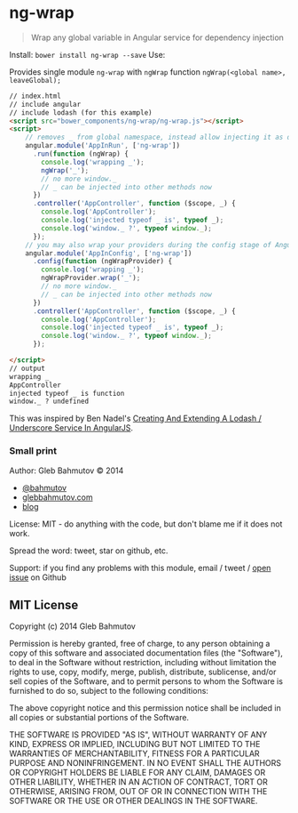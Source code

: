 # ng-wrap

> Wrap any global variable in Angular service for dependency injection

Install: `bower install ng-wrap --save`
Use:

Provides single module `ng-wrap` with `ngWrap` function `ngWrap(<global name>, leaveGlobal);`

```html
// index.html
// include angular
// include lodash (for this example)
<script src="bower_components/ng-wrap/ng-wrap.js"></script>
<script>
    // removes _ from global namespace, instead allow injecting it as dependency
    angular.module('AppInRun', ['ng-wrap'])
      .run(function (ngWrap) {
        console.log('wrapping _');
        ngWrap('_');
        // no more window._
        // _ can be injected into other methods now
      })
      .controller('AppController', function ($scope, _) {
        console.log('AppController');
        console.log('injected typeof _ is', typeof _);
        console.log('window._ ?', typeof window._);
      });
    // you may also wrap your providers during the config stage of Angular's bootstrapping process
    angular.module('AppInConfig', ['ng-wrap'])
      .config(function (ngWrapProvider) {
        console.log('wrapping _');
        ngWrapProvider.wrap('_');
        // no more window._
        // _ can be injected into other methods now
      })
      .controller('AppController', function ($scope, _) {
        console.log('AppController');
        console.log('injected typeof _ is', typeof _);
        console.log('window._ ?', typeof window._);
      });

</script>
// output
wrapping _
AppController
injected typeof _ is function
window._ ? undefined
```

This was inspired by Ben Nadel's [Creating And Extending A Lodash / Underscore Service In AngularJS][extend lodash].

### Small print

Author: Gleb Bahmutov &copy; 2014

* [@bahmutov](https://twitter.com/bahmutov)
* [glebbahmutov.com](http://glebbahmutov.com)
* [blog](http://bahmutov.calepin.co/)

License: MIT - do anything with the code, but don't blame me if it does not work.

Spread the word: tweet, star on github, etc.

Support: if you find any problems with this module, email / tweet /
[open issue](https://github.com/bahmutov/d3-panel/issues) on Github

## MIT License

Copyright (c) 2014 Gleb Bahmutov

Permission is hereby granted, free of charge, to any person
obtaining a copy of this software and associated documentation
files (the "Software"), to deal in the Software without
restriction, including without limitation the rights to use,
copy, modify, merge, publish, distribute, sublicense, and/or sell
copies of the Software, and to permit persons to whom the
Software is furnished to do so, subject to the following
conditions:

The above copyright notice and this permission notice shall be
included in all copies or substantial portions of the Software.

THE SOFTWARE IS PROVIDED "AS IS", WITHOUT WARRANTY OF ANY KIND,
EXPRESS OR IMPLIED, INCLUDING BUT NOT LIMITED TO THE WARRANTIES
OF MERCHANTABILITY, FITNESS FOR A PARTICULAR PURPOSE AND
NONINFRINGEMENT. IN NO EVENT SHALL THE AUTHORS OR COPYRIGHT
HOLDERS BE LIABLE FOR ANY CLAIM, DAMAGES OR OTHER LIABILITY,
WHETHER IN AN ACTION OF CONTRACT, TORT OR OTHERWISE, ARISING
FROM, OUT OF OR IN CONNECTION WITH THE SOFTWARE OR THE USE OR
OTHER DEALINGS IN THE SOFTWARE.

[extend lodash]: http://www.bennadel.com/blog/2720-creating-and-extending-a-lodash-underscore-service-in-angularjs.htm
